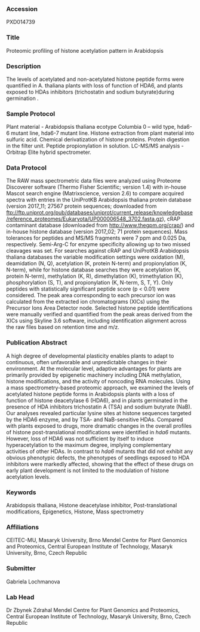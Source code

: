 ### Accession
PXD014739

### Title
Proteomic profiling of histone acetylation pattern in Arabidopsis

### Description
The levels of acetylated and non-acetylated histone peptide forms were quantified in A. thaliana plants with loss of function of HDA6, and plants exposed to HDAs inhibitors (trichostatin and sodium butyrate)during germination .

### Sample Protocol
Plant material - Arabidopsis thaliana ecotype Columbia 0 – wild type, hda6-6 mutant line, hda6-7 mutant line.  Histone extraction from plant material into sulfuric acid. Chemical derivatization of histone proteins. Protein digestion in the filter unit. Peptide propionylation in solution. LC-MS/MS analysis - Orbitrap Elite hybrid spectrometer.

### Data Protocol
The RAW mass spectrometric data files were analyzed using Proteome Discoverer software (Thermo Fisher Scientific; version 1.4) with in-house Mascot search engine (Matrixscience, version 2.6) to compare acquired spectra with entries in the UniProtKB Arabidopsis thaliana protein database (version 2017_11; 27567 protein sequences; downloaded  from ftp://ftp.uniprot.org/pub/databases/uniprot/current_release/knowledgebase/reference_proteomes/Eukaryota/UP000006548_3702.fasta.gz), cRAP contaminant database (downloaded from http://www.thegpm.org/crap/) and in-house histone database (version 2017_02; 71 protein sequences). Mass tolerances for peptides and MS/MS fragments were 7 ppm and 0.025 Da, respectively. Semi-Arg-C for enzyme specificity allowing up to two missed cleavages was set. For searches against cRAP and UniProtKB Arabidopsis thaliana databases the variable modification settings were oxidation (M), deamidation (N, Q), acetylation (K, protein N-term) and propionylation (K, N-term), while for histone database searches they were acetylation (K, protein N-term), methylation (K, R), dimethylation (K), trimethylation (K), phosphorylation (S, T), and propionylation (K, N-term, S, T, Y). Only peptides with statistically significant peptide score (p < 0.01) were considered. The peak area corresponding to each precursor ion was calculated from the extracted ion chromatograms (XICs) using the Precursor Ions Area Detector node. Selected histone peptide identifications were manually verified and quantified from the peak areas derived from the XICs using Skyline 3.6 software, including identification alignment across the raw files based on retention time and m/z.

### Publication Abstract
A high degree of developmental plasticity enables plants to adapt to continuous, often unfavorable and unpredictable changes in their environment. At the molecular level, adaptive advantages for plants are primarily provided by epigenetic machinery including DNA methylation, histone modifications, and the activity of noncoding RNA molecules. Using a mass spectrometry-based proteomic approach, we examined the levels of acetylated histone peptide forms in Arabidopsis plants with a loss of function of histone deacetylase 6 (HDA6), and in plants germinated in the presence of HDA inhibitors trichostatin A (TSA) and sodium butyrate (NaB). Our analyses revealed particular lysine sites at histone sequences targeted by the HDA6 enzyme, and by TSA- and NaB-sensitive HDAs. Compared with plants exposed to drugs, more dramatic changes in the overall profiles of histone post-translational modifications were identified in <i>hda6</i> mutants. However, loss of HDA6 was not sufficient by itself to induce hyperacetylation to the maximum degree, implying complementary activities of other HDAs. In contrast to <i>hda6</i> mutants that did not exhibit any obvious phenotypic defects, the phenotypes of seedlings exposed to HDA inhibitors were markedly affected, showing that the effect of these drugs on early plant development is not limited to the modulation of histone acetylation levels.

### Keywords
Arabidopsis thaliana, Histone deacetylase inhibitor, Post-translational modifications, Epigenetics, Histone, Mass spectrometry

### Affiliations
CEITEC-MU, Masaryk University, Brno
Mendel Centre for Plant Genomics and Proteomics, Central European Institute of Technology, Masaryk University, Brno, Czech Republic

### Submitter
Gabriela Lochmanova

### Lab Head
Dr Zbynek Zdrahal
Mendel Centre for Plant Genomics and Proteomics, Central European Institute of Technology, Masaryk University, Brno, Czech Republic


